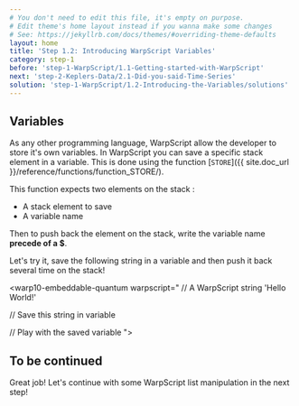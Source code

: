 ```yaml
---
# You don't need to edit this file, it's empty on purpose.
# Edit theme's home layout instead if you wanna make some changes
# See: https://jekyllrb.com/docs/themes/#overriding-theme-defaults
layout: home
title: 'Step 1.2: Introducing WarpScript Variables'
category: step-1
before: 'step-1-WarpScript/1.1-Getting-started-with-WarpScript'
next: 'step-2-Keplers-Data/2.1-Did-you-said-Time-Series'
solution: 'step-1-WarpScript/1.2-Introducing-the-Variables/solutions'
---
```


## Variables

As any other programming language, WarpScript allow the developer to store it's own variables. In WarpScript you can save a specific stack element in a variable. This is done using the function [`STORE`]({{ site.doc_url }}/reference/functions/function_STORE/). 

This function expects two elements on the stack :

- A stack element to save
- A variable name

Then to push back the element on the stack, write the variable name **precede of a $**.

Let's try it, save the following string in a variable and then push it back several time on the stack!


<warp10-embeddable-quantum warpscript="
// A WarpScript string
'Hello World!'

// Save this string in variable


// Play with the saved variable
">
</warp10-embeddable-quantum>

## To be continued

Great job! Let's continue with some WarpScript list manipulation in the next step!
